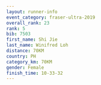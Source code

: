 ```yaml
---
layout: runner-info 
event_category: fraser-ultra-2019 
overall_rank: 23
rank: 5
bib: 7503
first_name: Shi Jie
last_name: Winifred Loh
distance: 70KM
country: PH
category_km: 70KM
gender: Female
finish_time: 10-33-32
---
```

